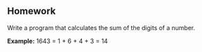 ## Homework

Write a program that calculates the sum of the digits of a number.

**Example:** 1643 = 1 + 6 + 4 + 3 = 14